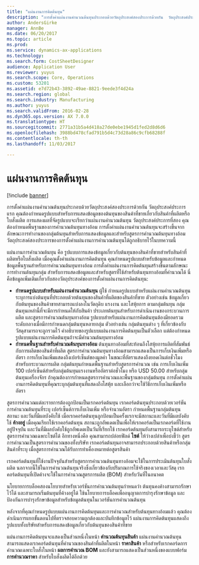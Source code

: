 ```yaml
---
title: "แผ่นงานการคิดต้นทุน"
description: "การตั้งค่าแผ่นงานคำนวณต้นทุนประกอบด้วยวัตถุประสงค์สองประการด้วยกัน  วัตถุประสงค์ประการแรก คุณต้องกำหนดรูปแบบสำหรับการแสดงข้อมูลของต้นทุนของสินค้าที่ขายเกี่ยวกับสินค้าที่ผลิตหรือใบสั่งผลิต  การแสดงผลที่จัดรูปแบบจะเรียกว่าแผ่นงานคำนวณต้นทุน วัตถุประสงค์ประการที่สอง คุณต้องกำหนดพื้นฐานของการคำนวณต้นทุนทางอ้อม  การตั้งค่าแผ่นงานคำนวณต้นทุนจะสร้างขึ้นจากลักษณะการทำงานของกลุ่มต้นทุนสำหรับการแสดงข้อมูลและสำหรับสูตรการคำนวณต้นทุนทางอ้อม  วัตถุประสงค์สองประการของการตั้งค่าแผ่นงานการคำนวณต้นทุนได้ถูกอธิบายไว้ในบทความนี้"
author: AndersGirke
manager: AnnBe
ms.date: 06/20/2017
ms.topic: article
ms.prod: 
ms.service: dynamics-ax-applications
ms.technology: 
ms.search.form: CostSheetDesigner
audience: Application User
ms.reviewer: yuyus
ms.search.scope: Core, Operations
ms.custom: 53201
ms.assetid: e7d72b43-3892-49ae-8821-9eede3f4d24a
ms.search.region: global
ms.search.industry: Manufacturing
ms.author: yuyus
ms.search.validFrom: 2016-02-28
ms.dyn365.ops.version: AX 7.0.0
ms.translationtype: HT
ms.sourcegitcommit: 2771a31b5a4d418a27de0ebe1945d1fed2d8d6d6
ms.openlocfilehash: 3988bd478cfad791b5d4c73d28a86c9cfb68288f
ms.contentlocale: th-th
ms.lasthandoff: 11/03/2017

---
```


# <a name="costing-sheets"></a>แผ่นงานการคิดต้นทุน

[!include [banner](../includes/banner.md)]

การตั้งค่าแผ่นงานคำนวณต้นทุนประกอบด้วยวัตถุประสงค์สองประการด้วยกัน  วัตถุประสงค์ประการแรก คุณต้องกำหนดรูปแบบสำหรับการแสดงข้อมูลของต้นทุนของสินค้าที่ขายเกี่ยวกับสินค้าที่ผลิตหรือใบสั่งผลิต  การแสดงผลที่จัดรูปแบบจะเรียกว่าแผ่นงานคำนวณต้นทุน วัตถุประสงค์ประการที่สอง คุณต้องกำหนดพื้นฐานของการคำนวณต้นทุนทางอ้อม  การตั้งค่าแผ่นงานคำนวณต้นทุนจะสร้างขึ้นจากลักษณะการทำงานของกลุ่มต้นทุนสำหรับการแสดงข้อมูลและสำหรับสูตรการคำนวณต้นทุนทางอ้อม  วัตถุประสงค์สองประการของการตั้งค่าแผ่นงานการคำนวณต้นทุนได้ถูกอธิบายไว้ในบทความนี้ 

แผ่นงานการคำนวณต้นทุน คือ รูปแบบการแสดงข้อมูลเกี่ยวกับต้นทุนของสินค้าที่ขายสำหรับสินค้าที่ผลิตหรือใบสั่งผลิต  เมื่อคุณตั้งค่าแผ่นงานการคิดต้นทุน คุณกำหนดรูปแบบสำหรับข้อมูลและกำหนดข้อมูลพื้นฐานสำหรับการคำนวณต้นทุนทางอ้อม การตั้งค่าแผ่นงานการคิดต้นทุนสร้างขึ้นตามลักษณะการทำงานต้นทุนกลุ่ม สำหรับการแสดงข้อมูลและสำหรับสูตรที่ใช้สำหรับต้นทุนทางอ้อมที่คำนวณได้ นี่คือข้อมูลเพิ่มเติมเกี่ยวกับสองวัตถุประสงค์ของการตั้งค่าแผ่นงานการคิดต้นทุน:
-   **กำหนดรูปแบบสำหรับแผ่นงานคำนวณต้นทุน** ผู้ใช้ กำหนดรูปแบบสำหรับแผ่นงานคำนวณต้นทุนระบุการแบ่งต้นทุนที่ประกอบด้วยต้นทุนของสินค้าที่ผลิตของสินค้าที่ขาย ตัวอย่างเช่น ข้อมูลเกี่ยวกับต้นทุนของสินค้าขายสามารถแบ่งลงในวัตถุดิบ แรงงาน และโสหุ้ยการ ตามกลุ่มต้นทุน กลุ่มต้นทุนเหล่านี้ที่จะมีการกำหนดให้กับสินค้า ประเภทต้นทุนสำหรับการดำเนินงานของกระบวนการผลิต และสูตรการคำนวณต้นทุนทางอ้อม รูปแบบสำหรับแผ่นงานการคิดต้นทุนต้องมียอดรวมระดับกลางเมื่อมีการกำหนดกลุ่มต้นทุนหลายกลุ่ม ตัวอย่างเช่น กลุ่มต้นทุนต่าง ๆ ที่เกี่ยวข้องกับวัสดุสามารถจะถูกรวมไว้ คำอธิบายของรูปแบบแผ่นงานการคิดต้นทุนเป็นตัวเลือก แต่ต้องกำหนดรูปแบบแผ่นงานการคิดต้นทุนถ้าจะมีคำนวณต้นทุนทางอ้อม
-   **กำหนดพื้นฐานสำหรับคำนวณต้นทุนทางอ้อม** ต้นทุนทางอ้อมที่สะท้อนถึงโสหุ้ยการผลิตที่สัมพันธ์กับการผลิตของสินค้าที่ผลิต สูตรการคำนวณต้นทุนทางอ้อมสามารถแสดงเป็นการเก็บเงินเพิ่มหรืออัตรา การเก็บเงินเพิ่มแสดงถึงเปอร์เซ็นต์ของมูลค่า ในขณะที่อัตราแสดงถึงยอดเงินต่อชั่วโมงสำหรับกระบวนการผลิต กลุ่มต้นทุนกำหนดพื้นฐานสำหรับสูตรการคำนวณ เช่น การเก็บเงินเพิ่ม 100 เปอร์เซ็นต์สำหรับกลุ่มต้นทุนแรงงานหรืออัตราต่อชั่วโมง หรือ USD 50.00 สำหรับกลุ่มต้นทุนเครื่องจักร ถ้าคุณต้องการกำหนดสูตรการคำนวณและพื้นฐานของกลุ่มต้นทุน การตั้งค่าแผ่นงานการคิดต้นทุนที่คุณระบุกลุ่มต้นทุนที่แสดงถึงโสหุ้ย และเลือกว่าจะใช้วิธีการเก็บเงินเพิ่มหรืออัตรา

สูตรการคำนวณแต่ละรายการต้องถูกป้อนเป็นเรกคอร์ดต้นทุน เรกคอร์ดต้นทุนประกอบด้วยเวอร์ชันการคำนวณต้นทุนที่ระบุ เปอร์เซ็นต์การเก็บเงินเพิ่ม หรือจำนวนอัตรา กำหนดพื้นฐานกลุ่มต้นทุน สถานะ และวันที่มีผลบังคับใช้ เมื่อเรกคอร์ดต้นทุนถูกป้อนเป็นครั้งแรกจะมีสถานะและวันที่มีผลบังคับใช้ **ค้างอยู่** เมื่อคุณเรียกใช้เรกคอร์ดต้นทุน สถานะถูกอัพเดตเป็นเพื่อให้เรกคอร์ดเป็นเรกคอร์ดที่ใช้งานอยู่ปัจจุบัน และวันที่มีผลบังคับใช้ถูกอัพเดตเป็นวันที่เรียกใช้ เรกคอร์ดต้นทุนยังสามารถระบุไซต์สำหรับสูตรการคำนวณเฉพาะไซต์ได้ อีกทางหนึ่งคือ คุณสามารถปล่อยฟิลด์ **ไซต์** ให้ว่างเปล่าเพื่อบ่งชี้ว่า สูตรการคำนวณเป็นสูตรการคำนวณของทั้งบริษัท เรกคอร์ดต้นทุนอาจสามารถประกอบด้วยสินค้าหรือกลุ่มสินค้าที่ระบุ เมื่อสูตรการคำนวณได้รับการทำเคื่องหมายต่อสูตรสินค้า 

เรกคอร์ดต้นทุนที่ใช้งานปัจจุบันสำหรับสูตรการคำนวณต้นทุนทางอ้อมจะใช้ในการประเมินต้นทุนใบสั่งผลิต นอกจากนี้ใช้ในการคำนวณต้นทุนจริงซึ่งเกี่ยวข้องกับปริมาณการใช้จริงของเวลาและวัสดุ เรกคอร์ดต้นทุนที่เปิดค้างจะใช้ในการคำนวณสูตรการผลิต (BOM) สำหรับวันที่ในอนาคต 

นโยบายการบล็อคสองนโยบายสำหรับเวอร์ชันการคำนวณต้นทุนกำหนดว่า ต้นทุนคงค้างสามารถรักษาไว้ได้ และสามารถเริ่มต้นทุนที่ค้างอยู่ได้ ใช้นโยบายการบล็อคเพื่ออนุญาตการบำรุงรักษาข้อมูล และป้องกันการบำรุงรักษาข้อมูลสำหรับข้อมูลต้นทุนในเวอร์ชันการคำนวณต้นทุน 

หลังจากที่คุณกำหนดรูปแบบแผ่นงานการคิดต้นทุนและการคำนวณสำหรับต้นทุนทางอ้อมแล้ว คุณต้องดำเนินการแยกขั้นตอนไปที่ตรวจสอบความถูกต้องและบันทึกข้อมูลไว้ แผ่นงานการคิดต้นทุนแสดงถึงรูปแบบทั้งบริษัทสำหรับการแสดงข้อมูลเกี่ยวกับต้นทุนของสินค้าที่ขาย 

แผ่นงานการคิดต้นทุนจะแสดงเป็นส่วนหนึ่งในหน้า **คำนวณต้นทุนสินค้า** แผ่นงานคำนวณต้นทุนสามารถแสดงเรกคอร์ดต้นทุนที่คำนวณของสินค้าที่ผลิตในหน้า **ราคาสินค้า** หรือสำหรับเรกคอร์ดการคำนวณเฉพาะใบสั่งในหน้า **ผลการคำนวณ BOM** และยังสามารถแสดงเป็นส่วนหนึ่งของแบบฟอร์ม **การคำนวณราคา** สำหรับใบสั่งผลิตได้อีกด้วย






